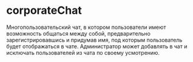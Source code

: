 # corporateChat

Многопользовательский чат, в котором пользователи имеют возможность общаться
между собой, предварительно зарегистрировавшись и придумав имя, под которым
пользователь будет отображаться в чате. Администратор может добавлять в чат и
исключать пользователей из чата по своему усмотрению.
